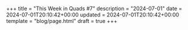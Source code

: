 +++
title = "This Week in Quads #7"
description = "2024-07-01"
date = 2024-07-01T20:10:42+00:00
updated = 2024-07-01T20:10:42+00:00
template = "blog/page.html"
draft = true
+++
